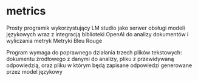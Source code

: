 # metrics
Prosty programik wykorzystujący LM studio jako serwer obsługi modeli językowych wraz z integracją biblioteki OpenAI do analizy dokumentów i wyliczania metryk Metryki Bleu Rouge

Program wymaga do poprawnego działania trzech plików tekstowych: dokumentu źródłowego z danymi do analizy, pliku z przewidywaną odpowiedzią, oraz pliku w którym będą zapisane odpowiedzi generowane przez model językowy
